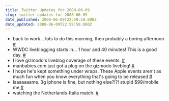 ```yaml
---
title: Twitter Updates for 2008-06-09
slug: twitter-updates-for-2008-06-09
date_published: 2008-06-09T22:59:59.000Z
date_updated: 2008-06-09T22:59:59.000Z
---
```


- back to work... lots to do this morning, then probably a boring afternoon [#](http://twitter.com/joelgoodman/statuses/830454179)
- WWDC liveblogging starts in... 1 hour and 40 minutes! This is a good day. [#](http://twitter.com/joelgoodman/statuses/830543372)
- I love gizmodo's liveblog coverage of these events. [#](http://twitter.com/joelgoodman/statuses/830579782)
- manbabies.com just got a plug on the gizmodo liveblog! [#](http://twitter.com/joelgoodman/statuses/830584203)
- I hope he's kept something under wraps. These Apple events aren't as much fun when you know everything that's going to be released [#](http://twitter.com/joelgoodman/statuses/830635884)
- laaaaaaame. 3g iphone is fine, but nothing else?!?! stupid $99/mobile me [#](http://twitter.com/joelgoodman/statuses/830712620)
- watching the Netherlands-Italia match. [#](http://twitter.com/joelgoodman/statuses/830827212)
